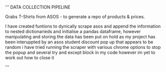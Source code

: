 '''
DATA COLLECTION PIPELINE

Grabs T-Shirts from ASOS - to generate a repo of products & prices. 

I have created funtions to dynically scrape asos and append the information to nested dictionarieds and initialise a pandas dataframe, however manipulating and storing the data has been put on hold as my project has been interuppted by an asos student discount pop up that appears to be random i have tried running the scraper with various chrome options to stop the popup and several try and except block in my code however im yet to work out how to close it




'''